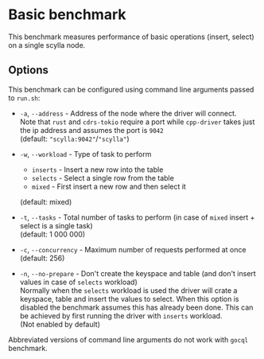 # Basic benchmark
This benchmark measures performance of basic operations (insert, select) on a single scylla node.

## Options
This benchmark can be configured using command line arguments passed to `run.sh`:

* `-a`, `--address` - Address of the node where the driver will connect.  
Note that `rust` and `cdrs-tokio` require a port
while `cpp-driver` takes just the ip address and assumes the port is `9042`  
(default: `"scylla:9042"`/`"scylla"`)
* `-w`, `--workload` - Type of task to perform
    * `inserts` - Insert a new row into the table
    * `selects` - Select a single row from the table
    * `mixed` - First insert a new row and then select it

    (default: mixed)
* `-t`, `--tasks` - Total number of tasks to perform (in case of `mixed` insert + select is a single task)  
(default: 1 000 000)
* `-c`, `--concurrency` - Maximum number of requests performed at once  
(default: 256)
* `-n`, `--no-prepare` - Don't create the keyspace and table (and don't insert values in case of `selects` workload)  
Normally when the `selects` workload is used the driver will crate a keyspace, table and insert the values to select.
When this option is disabled the benchmark assumes this has already been done. This can be achieved by first running
the driver with `inserts` workload.  
(Not enabled by default)

Abbreviated versions of command line arguments do not work with `gocql` benchmark.

